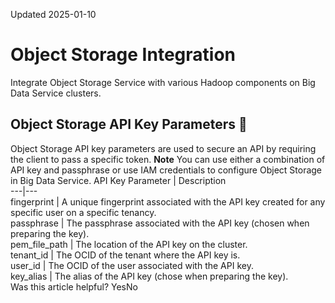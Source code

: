 Updated 2025-01-10
# Object Storage Integration
Integrate Object Storage Service with various Hadoop components on Big Data Service clusters.
## Object Storage API Key Parameters 🔗 
Object Storage API key parameters are used to secure an API by requiring the client to pass a specific token.
**Note** You can use either a combination of API key and passphrase or use IAM credentials to configure Object Storage in Big Data Service.
API Key Parameter | Description  
---|---  
fingerprint | A unique fingerprint associated with the API key created for any specific user on a specific tenancy.  
passphrase | The passphrase associated with the API key (chosen when preparing the key).  
pem_file_path | The location of the API key on the cluster.  
tenant_id | The OCID of the tenant where the API key is.  
user_id | The OCID of the user associated with the API key.  
key_alias | The alias of the API key (chose when preparing the key).  
Was this article helpful?
YesNo

